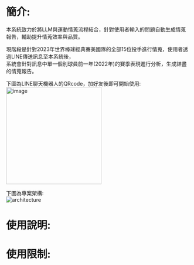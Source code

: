 # 簡介:

本系統致力於將LLM與運動情蒐流程結合，針對使用者輸入的問題自動生成情蒐報告，輔助提升情蒐效率與品質。  
  
現階段是針對2023年世界棒球經典賽美國隊的全部15位投手進行情蒐，使用者透過LINE傳送訊息至本系統後，  
系統會針對訊息中單一個別球員前一年(2022年)的賽季表現進行分析，生成詳盡的情蒐報告。  
  
下圖為LINE聊天機器人的QRcode，加好友後即可開始使用:  
<img width="260" height="265" alt="image" src="https://github.com/user-attachments/assets/a7d6aa2d-e056-4c96-967c-e26daf3c66cc" />  

下圖為專案架構:  
![architecture](https://github.com/user-attachments/assets/66ee1821-942f-49a5-a6ec-c2100acb3517)  
  
# 使用說明:  



# 使用限制:  

